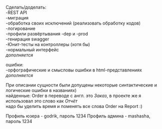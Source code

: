 Сделать/доделать:
<br />-REST API
<br />-миграция
<br />-обработка своих исключений (реализовать обработку кодов)
<br />-логирование
<br />-профили развёртывания -dep и -prod
<br />-генирация swagger
<br />-Юнит-тесты на контроллеры (хотя бы)
<br />-нормальный интерфейс
<br />*дополняется*


ошибки:
<br />-орфографические и смысловы ошибки в html-представлениях
<br />*дополняется*

При описании сущности были допущены некоторые синтактические и логические ошибки в названиях)
<br /> найденные: Order в переводе с англ. это *Заказ*, в проекте же я использовал это слово как *Отчёт*
<br /> надо бы уделить время и поменять все слова Order на Report :)

Профиль юзера - godrik, пароль 1234
Профиль админа - mashasha, пароль 1234



